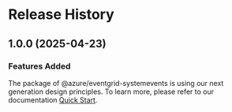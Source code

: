 # Release History
    
## 1.0.0 (2025-04-23)

### Features Added

The package of @azure/eventgrid-systemevents is using our next generation design principles. To learn more, please refer to our documentation [Quick Start](https://aka.ms/azsdk/js/mgmt/quickstart).
